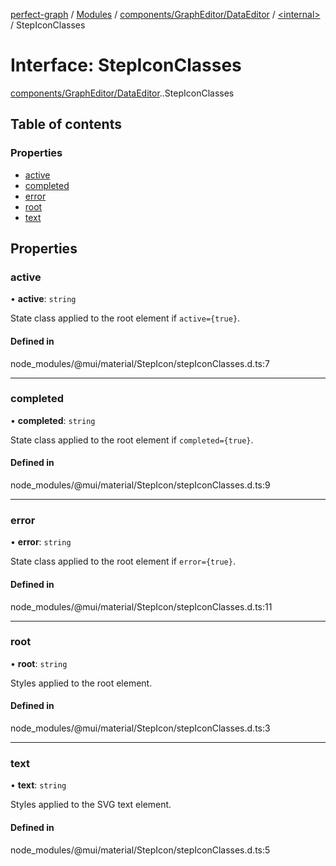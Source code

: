[perfect-graph](../README.md) / [Modules](../modules.md) / [components/GraphEditor/DataEditor](../modules/components_GraphEditor_DataEditor.md) / [<internal\>](../modules/components_GraphEditor_DataEditor._internal_.md) / StepIconClasses

# Interface: StepIconClasses

[components/GraphEditor/DataEditor](../modules/components_GraphEditor_DataEditor.md).[<internal>](../modules/components_GraphEditor_DataEditor._internal_.md).StepIconClasses

## Table of contents

### Properties

- [active](components_GraphEditor_DataEditor._internal_.StepIconClasses.md#active)
- [completed](components_GraphEditor_DataEditor._internal_.StepIconClasses.md#completed)
- [error](components_GraphEditor_DataEditor._internal_.StepIconClasses.md#error)
- [root](components_GraphEditor_DataEditor._internal_.StepIconClasses.md#root)
- [text](components_GraphEditor_DataEditor._internal_.StepIconClasses.md#text)

## Properties

### active

• **active**: `string`

State class applied to the root element if `active={true}`.

#### Defined in

node_modules/@mui/material/StepIcon/stepIconClasses.d.ts:7

___

### completed

• **completed**: `string`

State class applied to the root element if `completed={true}`.

#### Defined in

node_modules/@mui/material/StepIcon/stepIconClasses.d.ts:9

___

### error

• **error**: `string`

State class applied to the root element if `error={true}`.

#### Defined in

node_modules/@mui/material/StepIcon/stepIconClasses.d.ts:11

___

### root

• **root**: `string`

Styles applied to the root element.

#### Defined in

node_modules/@mui/material/StepIcon/stepIconClasses.d.ts:3

___

### text

• **text**: `string`

Styles applied to the SVG text element.

#### Defined in

node_modules/@mui/material/StepIcon/stepIconClasses.d.ts:5
